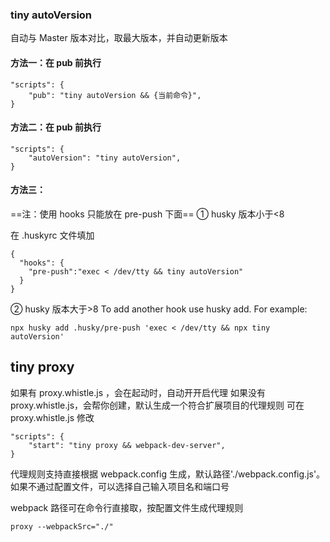 ### tiny autoVersion

自动与 Master 版本对比，取最大版本，并自动更新版本

#### 方法一：在 pub 前执行

```
"scripts": {
    "pub": "tiny autoVersion && {当前命令}",
}
```

#### 方法二：在 pub 前执行

```
"scripts": {
    "autoVersion": "tiny autoVersion",
}
```

#### 方法三：

==注：使用 hooks 只能放在 pre-push 下面==
① husky 版本小于<8

在 .huskyrc 文件填加

```
{
  "hooks": {
    "pre-push":"exec < /dev/tty && tiny autoVersion"
  }
}

```

② husky 版本大于>8
To add another hook use husky add. For example:

```
npx husky add .husky/pre-push 'exec < /dev/tty && npx tiny autoVersion'
```

## tiny proxy

如果有 proxy.whistle.js ，会在起动时，自动开开启代理
如果没有 proxy.whistle.js，会帮你创建，默认生成一个符合扩展项目的代理规则
可在 proxy.whistle.js 修改

```
"scripts": {
    "start": "tiny proxy && webpack-dev-server",
}
```

代理规则支持直接根据 webpack.config 生成，默认路径'./webpack.config.js'。
如果不通过配置文件，可以选择自己输入项目名和端口号

webpack 路径可在命令行直接取，按配置文件生成代理规则

```
proxy --webpackSrc="./"
```

###
